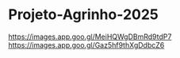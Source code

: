 # Projeto-Agrinho-2025
https://images.app.goo.gl/MeiHQWgDBmRd9tdP7
https://images.app.goo.gl/Gaz5hf9thXgDdbcZ6
